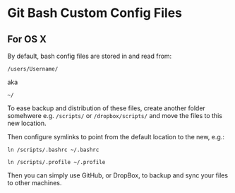 # Git Bash Custom Config Files

## For OS X

By default, bash config files are stored in and read from:
```
/users/Username/
```
aka
```
~/
```

To ease backup and distribution of these files, create another folder somehwere e.g. `/scripts/` or `/dropbox/scripts/` and move the files to this new location.

Then configure symlinks to point from the default location to the new, e.g.:

`ln /scripts/.bashrc ~/.bashrc`

`ln /scripts/.profile ~/.profile`

Then you can simply use GitHub, or DropBox, to backup and sync your files to other machines.
